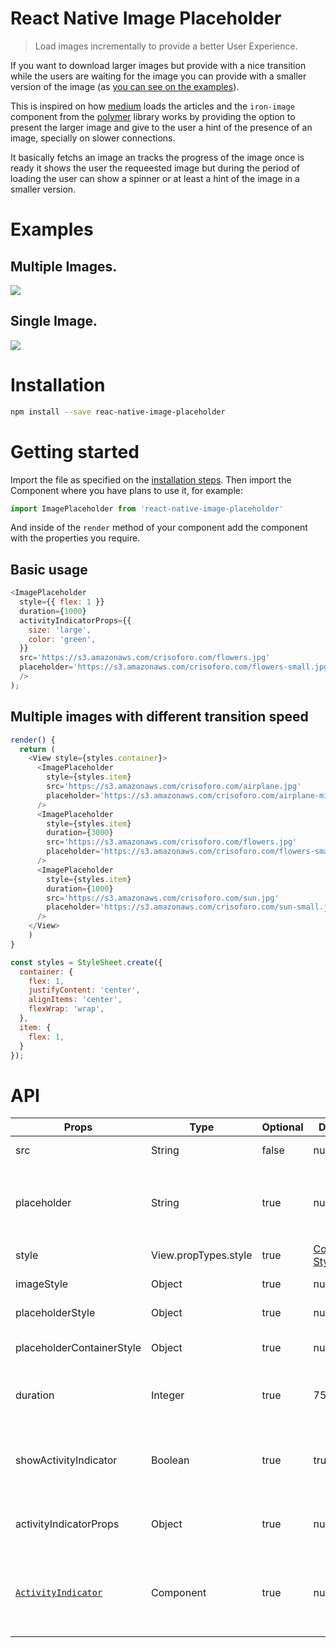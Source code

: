 # React Native Image Placeholder

> Load images incrementally to provide a better User Experience.

If you want to download larger images but provide with a nice transition while the users are waiting
for the image you can provide with a smaller version of the image (as [you can see on the
  examples](#examples)).

This is inspired on how [medium](https://medium.com) loads the articles and the `iron-image` component
from the [polymer](https://www.webcomponents.org/element/PolymerElements/iron-image) library works
by providing the option to present the larger image and give to the user a hint of the presence of
an image, specially on slower connections.

It basically fetchs an image an tracks the progress of the image once is ready it shows the user the
requeested image but during the period of loading the user can show a spinner or at least a hint of
the image in a smaller version.

# Examples

## Multiple Images.

![](https://raw.githubusercontent.com/mitogh/react-native-image-placeholder/master/img/multiple.gif)

## Single Image.

![](https://raw.githubusercontent.com/mitogh/react-native-image-placeholder/master/img/single.gif)

# Installation

```bash
npm install --save reac-native-image-placeholder
```

# Getting started

Import the file as specified on the [installation steps](#installation). Then import the Component where you have
plans to use it, for example: 

```js
import ImagePlaceholder from 'react-native-image-placeholder'
```

And inside of the `render` method of your component add the component with the properties you
require.

## Basic usage

```js
<ImagePlaceholder 
  style={{ flex: 1 }}
  duration={1000}
  activityIndicatorProps={{
    size: 'large',
    color: 'green',
  }}
  src='https://s3.amazonaws.com/crisoforo.com/flowers.jpg' 
  placeholder='https://s3.amazonaws.com/crisoforo.com/flowers-small.jpg'
  />
);
```

## Multiple images with different transition speed

```js
render() {
  return (
    <View style={styles.container}>
      <ImagePlaceholder 
        style={styles.item}
        src='https://s3.amazonaws.com/crisoforo.com/airplane.jpg' 
        placeholder='https://s3.amazonaws.com/crisoforo.com/airplane-mini.jpg'
      />
      <ImagePlaceholder 
        style={styles.item}
        duration={3000}
        src='https://s3.amazonaws.com/crisoforo.com/flowers.jpg' 
        placeholder='https://s3.amazonaws.com/crisoforo.com/flowers-small.jpg'
      />
      <ImagePlaceholder 
        style={styles.item}
        duration={1000}
        src='https://s3.amazonaws.com/crisoforo.com/sun.jpg' 
        placeholder='https://s3.amazonaws.com/crisoforo.com/sun-small.jpg'
      />
    </View>
    )
}

const styles = StyleSheet.create({
  container: {
    flex: 1,
    justifyContent: 'center',
    alignItems: 'center',
    flexWrap: 'wrap',
  },
  item: {
    flex: 1,
  }
});
```

# API

Props             | Type          | Optional      | Default     | Description  
------------------|---------------|---------------|-------------|------------  
src | String | false | null | The url of the main image to be fetched.    
placeholder | String | true | null | The smaller image present before the main image is ready if is not present  it will show an [`ActivityIndicator`](https://facebook.github.io/react-native/docs/activityindicator.html) component instead.
style   |   View.propTypes.style  |   true  |   [Container Style](https://github.com/mitogh/react-native-image-placeholder/blob/master/ImagePlaceholder.js#L90-L93)   |   Style applied to the image container  
imageStyle | Object | true | null | The styles appliead to the main image.  
placeholderStyle | Object | true | null | The styles applied to the placeholder image.  
placeholderContainerStyle | Object | true | null | The styles applied to the container `View` of the placeholder image.  
duration  |   Integer   |   true  |   750   |   Time in miliseconds used to transition to the original image once is ready.   
showActivityIndicator   |   Boolean   |   true  |   true  | If `true` an [`ActivityIndicator`](https://facebook.github.io/react-native/docs/activityindicator.html) should be displayed while the placeholder image is being fetch or if is not present.  
activityIndicatorProps  |   Object  |   true  |   null  |   Options to pass to the [`ActivityIndicator`](https://facebook.github.io/react-native/docs/activityindicator.html) component such as `size`, `color` or `style`.   
[`ActivityIndicator`](https://facebook.github.io/react-native/docs/activityindicator.html) |   Component   | true  | null  | If present it will render this instead of the [`ActivityIndicator`](https://facebook.github.io/react-native/docs/activityindicator.html) component and `activityIndicatorProps` is no longer used and valid. 
